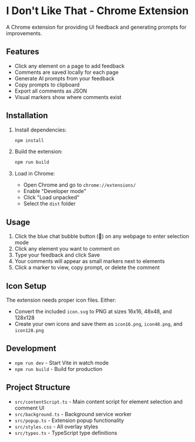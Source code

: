 # I Don't Like That - Chrome Extension

A Chrome extension for providing UI feedback and generating prompts for improvements.

## Features

- Click any element on a page to add feedback
- Comments are saved locally for each page
- Generate AI prompts from your feedback
- Copy prompts to clipboard
- Export all comments as JSON
- Visual markers show where comments exist

## Installation

1. Install dependencies:
   ```bash
   npm install
   ```

2. Build the extension:
   ```bash
   npm run build
   ```

3. Load in Chrome:
   - Open Chrome and go to `chrome://extensions/`
   - Enable "Developer mode"
   - Click "Load unpacked"
   - Select the `dist` folder

## Usage

1. Click the blue chat bubble button (💬) on any webpage to enter selection mode
2. Click any element you want to comment on
3. Type your feedback and click Save
4. Your comments will appear as small markers next to elements
5. Click a marker to view, copy prompt, or delete the comment

## Icon Setup

The extension needs proper icon files. Either:
- Convert the included `icon.svg` to PNG at sizes 16x16, 48x48, and 128x128
- Create your own icons and save them as `icon16.png`, `icon48.png`, and `icon128.png`

## Development

- `npm run dev` - Start Vite in watch mode
- `npm run build` - Build for production

## Project Structure

- `src/contentScript.ts` - Main content script for element selection and comment UI
- `src/background.ts` - Background service worker
- `src/popup.ts` - Extension popup functionality
- `src/styles.css` - All overlay styles
- `src/types.ts` - TypeScript type definitions